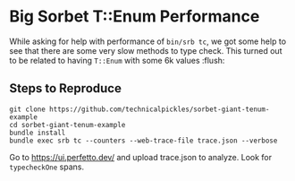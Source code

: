 # Big Sorbet T::Enum Performance

While asking for help with performance of `bin/srb tc`, we got some help to see that there are some very slow methods to type check. This turned out to be related to having `T::Enum` with some 6k values :flush: 

## Steps to Reproduce

```
git clone https://github.com/technicalpickles/sorbet-giant-tenum-example
cd sorbet-giant-tenum-example
bundle install
bundle exec srb tc --counters --web-trace-file trace.json --verbose
```

Go to https://ui.perfetto.dev/ and upload trace.json to analyze. Look for `typecheckOne` spans.
